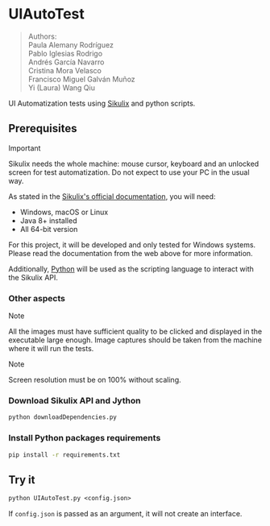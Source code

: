 # UIAutoTest

> Authors:  
> Paula Alemany Rodríguez  
> Pablo Iglesias Rodrigo  
> Andrés García Navarro  
> Cristina Mora Velasco  
> Francisco Miguel Galván Muñoz  
> Yi (Laura) Wang Qiu  

UI Automatization tests using [Sikulix](https://sikulix.github.io/docs/) and python scripts.

## Prerequisites

> [!IMPORTANT]
> Sikulix needs the whole machine: mouse cursor, keyboard and an unlocked screen for test automatization. Do not expect to use your PC in the usual way.

As stated in the [Sikulix's official documentation](https://sikulix.github.io/docs/start/installation), you will need:

- Windows, macOS or Linux
- Java 8+ installed
- All 64-bit version

For this project, it will be developed and only tested for Windows systems. Please read the documentation from the web above for more information.

Additionally, [Python](https://www.python.org/downloads/) will be used as the scripting language to interact with the Sikulix API.

### Other aspects

> [!NOTE]
> All the images must have sufficient quality to be clicked and displayed in the executable large enough. Image captures should be taken from the machine where it will run the tests.

> [!NOTE]
> Screen resolution must be on 100% without scaling.

### Download Sikulix API and Jython

```py
python downloadDependencies.py
```

### Install Python packages requirements

```cmd
pip install -r requirements.txt
```

## Try it

```ps
python UIAutoTest.py <config.json>
```

If `config.json` is passed as an argument, it will not create an interface.
